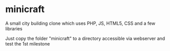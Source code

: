 # minicraft
A small city building clone which uses PHP, JS, HTML5, CSS and a few libraries

Just copy the folder "minicraft" to a directory accessible via webserver and test the 1st milestone
